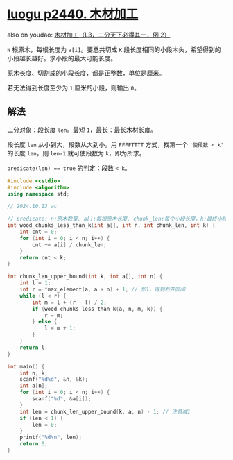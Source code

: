 # [luogu p2440. 木材加工](https://www.luogu.com.cn/problem/P2440)

also on youdao: [木材加工（L3，二分天下必得其一，例 2）](https://oj.youdao.com/course/12/54/1#/1/8254)

`N` 根原木，每根长度为 `a[i]`。要总共切成 `K` 段长度相同的小段木头，希望得到的小段越长越好。求小段的最大可能长度。

原木长度、切割成的小段长度，都是正整数，单位是厘米。

若无法得到长度至少为 `1` 厘米的小段，则输出 `0`。

## 解法

二分对象：段长度 `len`。最短 `1`，最长：最长木材长度。

段长度 `len` 从小到大，段数从大到小。用 `FFFFTTTT` 方式，找第一个 `'使段数 < k'` 的长度 `len`，则 `len-1` 就可使段数为 `k`，即为所求。

`predicate(len) == true` 的判定：段数 `< k`。

```cpp
#include <cstdio>
#include <algorithm>
using namespace std;

// 2024.10.13 ac

// predicate: n:原木数量, a[]:每根原木长度, chunk_len:每个小段长度，k:最终小段数量
int wood_chunks_less_than_k(int a[], int n, int chunk_len, int k) {
    int cnt = 0;
    for (int i = 0; i < n; i++) {
        cnt += a[i] / chunk_len;
    }
    return cnt < k;
}

int chunk_len_upper_bound(int k, int a[], int n) {
    int l = 1;
    int r = *max_element(a, a + n) + 1; // 加1，得到右开区间
    while (l < r) {
        int m = l + (r - l) / 2;
        if (wood_chunks_less_than_k(a, n, m, k)) {
            r = m;
        } else {
            l = m + 1;
        }
    }
    return l;
}

int main() {
    int n, k;
    scanf("%d%d", &n, &k);
    int a[n];
    for (int i = 0; i < n; i++) {
        scanf("%d", &a[i]);
    }
    int len = chunk_len_upper_bound(k, a, n) - 1; // 注意减1
    if (len < 1) {
        len = 0;
    }
    printf("%d\n", len);
    return 0;
}
```
